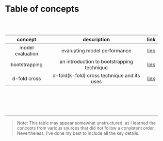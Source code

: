 # Table of concepts


<br>
<br>

|concept | description | link|  
|:-:|:-:|:-:| 
| model evaluation | evaluating model performance | [link](./model_evaluation.ipynb) |   
| bootstrapping | an introduction to bootstrapping technique | [link](./bootstrapping.ipynb)|
| d-fold cross | d-fold(k-fold) cross technique and its uses | [link](./d_fold_cross_validation.ipynb)|

<br>
<br>
<br>
<br>


---


>Note: This table may appear somewhat unstructured, as I learned the concepts from various sources that did not follow a consistent order. Nevertheless, I’ve done my best to include all the key details.
